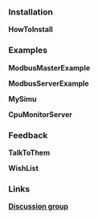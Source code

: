 ### Installation ###

**HowToInstall**

### Examples ###

**ModbusMasterExample**

**ModbusServerExample**

**MySimu**

**CpuMonitorServer**

### Feedback ###

**TalkToThem**

**WishList**

### Links ###

**[Discussion group](http://groups.google.com/group/modbus-tk?pli=1)**


